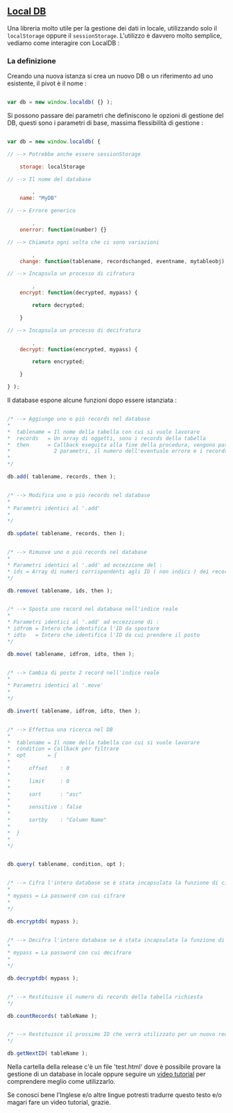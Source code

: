 ## [Local DB](https://leonardociaccio.github.io/LocalDB/)

Una libreria molto utile per la gestione dei dati in locale, utilizzando solo il `localStorage` oppure il `sessionStorage`.
L'utilizzo è davvero molto semplice, vediamo come interagire con LocalDB :

### La definizione

Creando una nuova istanza si crea un nuovo DB o un riferimento ad uno esistente, il pivot è il nome :


```javascript

var db = new window.localdb( {} );

```

Si possono passare dei parametri che definiscono le opzioni di gestione del DB, questi sono i parametri di base, massima flessibilità di gestione :


```javascript

var db = new window.localdb( {

// --> Potrebbe anche essere sessionStorage

    storage: localStorage

// --> Il nome del database

        ,
    name: "MyDB"

// --> Errore generico

        ,
    onerror: function(number) {}

// --> Chiamata ogni volta che ci sono variazioni

        ,
    change: function(tablename, recordschanged, eventname, mytableobj) {}

// --> Incapsula un processo di cifratura

        ,
    encrypt: function(decrypted, mypass) {

        return decrypted;

    }

// --> Incapsula un processo di decifratura

        ,
    decrypt: function(encrypted, mypass) {

        return encrypted;

    }

} );

```

Il database espone alcune funzioni dopo essere istanziata :

```javascript

/* --> Aggiunge uno o più records nel database 
*  
*  tablename = Il nome della tabella con cui si vuole lavorare
*  records   = Un array di oggetti, sono i records della tabella
*  then      = Callback eseguita alla fine della procedura, vengono passati
*              2 parametri, il numero dell'eventuale errore e i records in esame
*  
*/

db.add( tablename, records, then );


/* --> Modifica uno o più records nel database 
*  
* Parametri identici al '.add'
*  
*/

db.update( tablename, records, then );


/* --> Rimuove uno o più records nel database 
*  
* Parametri identici al '.add' ad eccezzione del :
* ids = Array di numeri corrispondenti agli ID ( non indici ) dei records
*/

db.remove( tablename, ids, then );


/* --> Sposta uno record nel database nell'indice reale 
*  
* Parametri identici al '.add' ad eccezzione di :
* idfrom = Intero che identifica l'ID da spostare
* idto   = Intero che identifica l'ID da cui prendere il posto
*/

db.move( tablename, idfrom, idto, then );


/* --> Cambia di posto 2 record nell'indice reale
*  
* Parametri identici al '.move'
*  
*/

db.invert( tablename, idfrom, idto, then );


/* --> Effettua una ricerca nel DB
*  
*  tablename = Il nome della tabella con cui si vuole lavorare
*  condition = Callback per filtrare
*  opt       = {
*
*      offset    : 0
*
*      limit     : 0
*
*      sort      : "asc"
*
*      sensitive : false
*
*      sortby    : "Column Name"
*
*  }
*  
*/


db.query( tablename, condition, opt );


/* --> Cifra l'intero database se è stata incapsulata la funzione di cifratura
*  
* mypass = La password con cui cifrare
*  
*/

db.encryptdb( mypass );


/* --> Decifra l'intero database se è stata incapsulata la funzione di decifratura
*  
* mypass = La password con cui decifrare
*  
*/

db.decryptdb( mypass );


/* --> Restituisce il numero di records della tabella richiesta
*/

db.countRecords( tableName );


/* --> Restituisce il prossimo ID che verrà utilizzato per un nuovo record
*/

db.getNextID( tableName );

```


Nella cartella della release c'è un file 'test.html' dove è possibile provare la gestione di un database in locale oppure seguire un [video tutorial](http://www.youtube.com) per comprendere meglio come utilizzarlo.

Se conosci bene l'Inglese e/o altre lingue potresti tradurre questo testo e/o magari fare un video tutorial, grazie.
